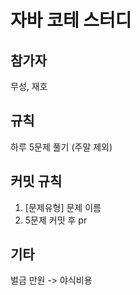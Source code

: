# 자바 코테 스터디
## 참가자
무성, 재호
## 규칙
하루 5문제 풀기 (주말 제외)
## 커밋 규칙
1. [문제유형] 문제 이름
2. 5문제 커밋 후 pr
## 기타
벌금 만원 -> 야식비용

